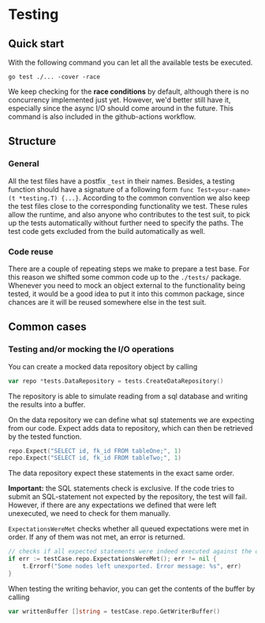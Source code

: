 # Testing

## Quick start

With the following command you can let all the available tests be executed.

```shell
go test ./... -cover -race
```

We keep checking for the **race conditions** by default, although there is no concurrency implemented just yet. However,
we'd better still have it, especially since the async I/O should come around in the future. This command is also
included in the github-actions workflow.

## Structure

### General

All the test files have a postfix `_test` in their names. Besides, a testing function should have a signature of a
following form `func Test<your-name>(t *testing.T) {...}`. According to the common convention we also keep the test
files close to the corresponding functionality we test. These rules allow the runtime, and also anyone who contributes
to the test suit, to pick up the tests automatically without further need to specify the paths. The test code gets
excluded from the build automatically as well.

### Code reuse

There are a couple of repeating steps we make to prepare a test base. For this reason we shifted some common code up to
the `./tests/` package. Whenever you need to mock an object external to the functionality being tested, it would be a
good idea to put it into this common package, since chances are it will be reused somewhere else in the test suit. 

## Common cases

### Testing and/or mocking the I/O operations

You can create a mocked data repository object by calling 

```go
var repo *tests.DataRepository = tests.CreateDataRepository()
```
The repository is able to simulate reading from a sql database and writing the results into a buffer. 

On the data repository we can define what sql statements we are expecting from our code. Expect adds data to repository, 
which can then be retrieved by the tested function.

```go
repo.Expect("SELECT id, fk_id FROM tableOne;", 1)
repo.Expect("SELECT id, fk_id FROM tableTwo;", 1)
```
The data repository expect these statements in the exact same order. 

**Important:** the SQL statements check is exclusive. If the code tries to submit an SQL-statement not expected by the 
repository, the test will fail. However, if there are any expectations we defined that were left unexecuted, we need to 
check for them manually. 

`ExpectationsWereMet` checks whether all queued expectations were met in order. If any of them was not met, 
an error is returned.

```go
// checks if all expected statements were indeed executed against the db
if err := testCase.repo.ExpectationsWereMet(); err != nil {
    t.Errorf("Some nodes left unexported. Error message: %s", err)
}
```

When testing the writing behavior, you can get the contents of the buffer by calling 
```go
var writtenBuffer []string = testCase.repo.GetWriterBuffer()
```




